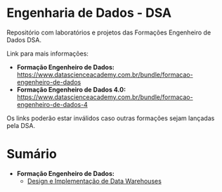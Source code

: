 # Engenharia de Dados - DSA
Repositório com laboratórios e projetos das Formações Engenheiro de Dados DSA.

Link para mais informações: 
- **Formação Engenheiro de Dados:** <br>
https://www.datascienceacademy.com.br/bundle/formacao-engenheiro-de-dados
- **Formação Engenheiro de Dados 4.0:** <br>
https://www.datascienceacademy.com.br/bundle/formacao-engenheiro-de-dados-4

Os links poderão estar inválidos caso outras formações sejam lançadas pela DSA.

# Sumário
- **Formação Engenheiro de Dados:**
    - [Design e Implementação de Data Warehouses](./Design%20e%20Implementação%20de%20Data%20Warehouses/)